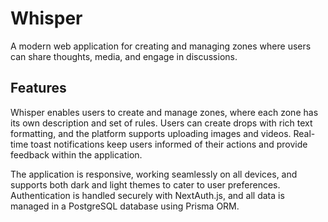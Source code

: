 # Whisper

A modern web application for creating and managing zones where users can share thoughts, media, and engage in discussions.

## Features

Whisper enables users to create and manage zones, where each zone has its own description and set of rules. Users can create drops with rich text formatting, and the platform supports uploading images and videos. Real-time toast notifications keep users informed of their actions and provide feedback within the application.

The application is responsive, working seamlessly on all devices, and supports both dark and light themes to cater to user preferences. Authentication is handled securely with NextAuth.js, and all data is managed in a PostgreSQL database using Prisma ORM.
